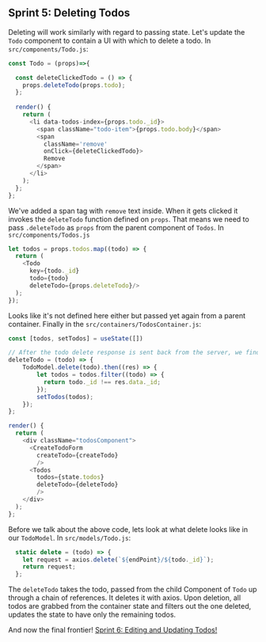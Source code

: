 ## Sprint 5: Deleting Todos

Deleting will work similarly with regard to passing state. Let's update the `Todo` component to contain a UI with which to delete a todo. In `src/components/Todo.js`:

```js
const Todo = (props)=>{

  const deleteClickedTodo = () => {
    props.deleteTodo(props.todo);
  };
  
  render() {
    return (
      <li data-todos-index={props.todo._id}>
        <span className="todo-item">{props.todo.body}</span>
        <span
          className='remove'
          onClick={deleteClickedTodo}>
          Remove
        </span>
      </li> 
    );
  };
};
```

We've added a span tag with `remove` text inside. When it gets clicked it invokes the `deleteTodo` function defined on `props`. That means we need to pass `.deleteTodo` as `props` from the parent component of `Todos`. In `src/components/Todos.js`

```js
let todos = props.todos.map((todo) => {
  return (
    <Todo
      key={todo._id}
      todo={todo}
      deleteTodo={props.deleteTodo}/>
  );
});
```

Looks like it's not defined here either but passed yet again from a parent container. Finally in the `src/containers/TodosContainer.js`:

```js
const [todos, setTodos] = useState([])

// After the todo delete response is sent back from the server, we find the corresponding entry for the todo in our todos state array and remove it.
deleteTodo = (todo) => {
    TodoModel.delete(todo).then((res) => {
        let todos = todos.filter((todo) => {
          return todo._id !== res.data._id;
        });
        setTodos(todos);
    });
};

render() {
  return (
    <div className="todosComponent">
      <CreateTodoForm
        createTodo={createTodo}
        />
      <Todos
        todos={state.todos}
        deleteTodo={deleteTodo}
        />
    </div>
  );
};
```

Before we talk about the above code, lets look at what delete looks like in our `TodoModel`. In `src/models/Todo.js`:

```js
  static delete = (todo) => {
    let request = axios.delete(`${endPoint}/${todo._id}`);
    return request;
  };
```

The `deleteTodo` takes the todo, passed from the child Component of `Todo` up through a chain of references. It deletes it with axios. Upon deletion, all todos are grabbed from the container state and filters out the one deleted, updates the state to have only the remaining todos.


And now the final frontier! [Sprint 6: Editing and Updating Todos!](Sprint6.md)
